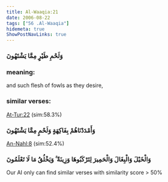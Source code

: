 ```yaml
---
title: Al-Waaqia:21
date: 2006-08-22
tags: ["56 .Al-Waaqia"]
hidemeta: true 
ShowPostNavLinks: true 
---
```

### وَلَحْمِ طَيْرٍ مِمَّا يَشْتَهُونَ
### meaning: 
and such flesh of fowls as they desire,
### similar verses: 

[At-Tur:22](/52/22) (sim:58.3%)

### وَأَمْدَدْنَاهُمْ بِفَاكِهَةٍ وَلَحْمٍ مِمَّا يَشْتَهُونَ

[An-Nahl:8](/16/8) (sim:52.4%)

### وَالْخَيْلَ وَالْبِغَالَ وَالْحَمِيرَ لِتَرْكَبُوهَا وَزِينَةً ۚ وَيَخْلُقُ مَا لَا تَعْلَمُونَ

Our AI only can find similar verses with similarity score > 50% 


